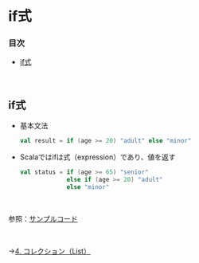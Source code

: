 # if式

### 目次

- [if式](#if式-1)

<br>

## if式

- 基本文法
  
  ```scala
  val result = if (age >= 20) "adult" else "minor"
  ```

- Scalaではifは式（expression）であり、値を返す
  ```scala
  val status = if (age >= 65) "senior"
               else if (age >= 20) "adult"
               else "minor"
  ```

<br>

参照：[サンプルコード](00_sample_codes.md#3-if式)

<br>

→[4. コレクション（List）](04_list.md)
